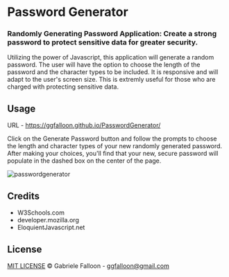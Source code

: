 # Password Generator

### Randomly Generating Password Application: Create a strong password to protect sensitive data for greater security.

Utilizing the power of Javascript, this application will generate a random password. The user will have the option to choose the length of the password and the character types to be included. It is responsive and will adapt to the user's screen size. This is extremly useful for those who are charged with protecting sensitive data.

## Usage
URL - https://ggfalloon.github.io/PasswordGenerator/

Click on the Generate Password button and follow the prompts to choose the length and character types of your new randomly generated password. After making your choices, you'll find that your new, secure password will populate in the dashed box on the center of the page.

![passwordgenerator](https://user-images.githubusercontent.com/71281652/101669801-fee4d300-3a17-11eb-98c0-c069a5a88f1c.png)

## Credits
* W3Schools.com
* developer.mozilla.org
* EloquientJavascript.net

## License
[MIT LICENSE](LICENSE) &copy; Gabriele Falloon - ggfalloon@gmail.com



